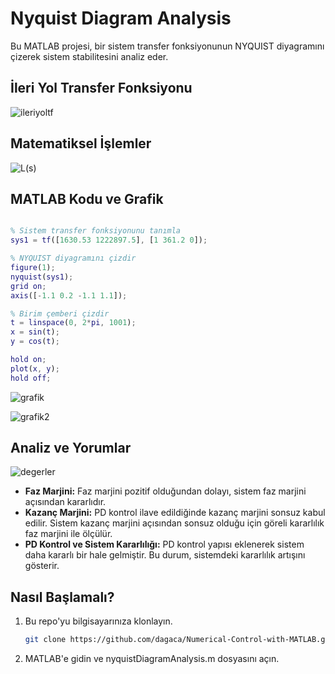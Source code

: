 # Nyquist Diagram Analysis
Bu MATLAB projesi, bir sistem transfer fonksiyonunun NYQUIST diyagramını çizerek sistem stabilitesini analiz eder.

## İleri Yol Transfer Fonksiyonu

![ileriyoltf](https://github.com/dagaca/Numerical-Control-with-MATLAB/assets/80363244/93c7a0b9-029d-431c-a59a-ad7631429969)


## Matematiksel İşlemler

![L(s)](https://github.com/dagaca/Numerical-Control-with-MATLAB/assets/80363244/c3fe83b9-fb92-4598-90b3-7754a17a9183)


## MATLAB Kodu ve Grafik

```matlab

% Sistem transfer fonksiyonunu tanımla
sys1 = tf([1630.53 1222897.5], [1 361.2 0]);

% NYQUIST diyagramını çizdir
figure(1);
nyquist(sys1);
grid on;
axis([-1.1 0.2 -1.1 1.1]);

% Birim çemberi çizdir
t = linspace(0, 2*pi, 1001);
x = sin(t);
y = cos(t);

hold on;
plot(x, y);
hold off;
```

![grafik](https://github.com/dagaca/Numerical-Control-with-MATLAB/assets/80363244/c61582af-ab84-45de-8051-bb568c765bdd)

![grafik2](https://github.com/dagaca/Numerical-Control-with-MATLAB/assets/80363244/7de9c359-d80e-459d-9dc8-8cf574c4e8d7)

## Analiz ve Yorumlar

![degerler](https://github.com/dagaca/Numerical-Control-with-MATLAB/assets/80363244/96efa721-e723-491e-9e9b-fbae4f7e4518)

- **Faz Marjini:**
  Faz marjini pozitif olduğundan dolayı, sistem faz marjini açısından kararlıdır.
- **Kazanç Marjini:**
  PD kontrol ilave edildiğinde kazanç marjini sonsuz kabul edilir. Sistem kazanç marjini açısından sonsuz olduğu için göreli kararlılık faz marjini ile ölçülür.
- **PD Kontrol ve Sistem Kararlılığı:**
  PD kontrol yapısı eklenerek sistem daha kararlı bir hale gelmiştir. Bu durum, sistemdeki kararlılık artışını gösterir.


## Nasıl Başlamalı?
1. Bu repo'yu bilgisayarınıza klonlayın.
   ```bash
   git clone https://github.com/dagaca/Numerical-Control-with-MATLAB.git
2. MATLAB'e gidin ve nyquistDiagramAnalysis.m dosyasını açın.
